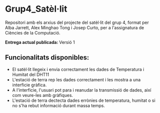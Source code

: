 # Grup4_Satèl·lit
Repositori amb els arxius del projecte del satèl·lit del grup 4, format per Alba Jarrett, Alex Minghao Tong i Josep Curto, per a l'assignatura de Ciències de la Computació.


 <b> Entrega actual publicada:  </b> Versió 1

 Funcionalitats disponibles:
   - 
   - El satèl·lit llegeix i envia correctament les dades de Temperatura i Humitat del DHT11
   - L'estació de terra rep les dades correctament i les mostra a una interficie gràfica.
   - A l'interficie, l'usuari pot para i reanudar la transmissió de dades, així com veure-les amb gràfiques.
   - L'estació de terra dectecta dades errònies de temperatura, humitat o si no s'ha rebut informació durant massa temps.
